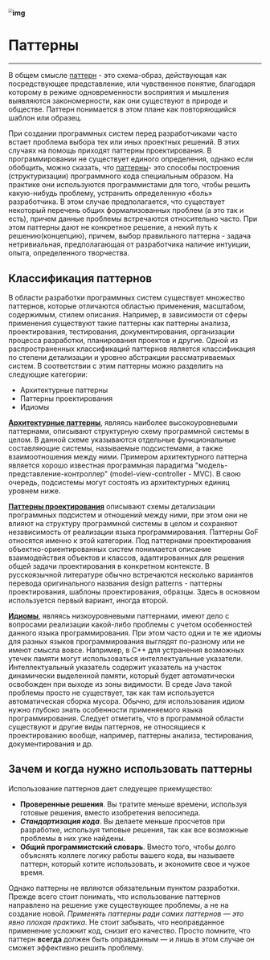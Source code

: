 # <img src="https://www.rebellionresearch.com/wp-content/uploads/2021/06/1728957-1536x864.jpg" alt="img" style="zoom: 50%;" />

# Паттерны

------

В общем смысле <u>паттерн</u>  - это схема-образ, действующая как посредствующее представление, или чувственное понятие, благодаря которому в режиме одновременности восприятия и мышления выявляются закономерности, как они существуют в природе и обществе. Паттерн понимается в этом плане как повторяющийся шаблон или образец.

При создании программных систем перед разработчиками часто встает проблема выбора тех или иных проектных решений. В этих случаях на помощь приходят паттерны проектирования. В программировании не существует единого определения, однако если обобщить, можно сказать, что <u>паттерны</u>- это способы построения (структуризации) программного кода специальным образом. На практике они используются программистами для того, чтобы решить какую-нибудь проблему, устранить определенную «боль» разработчика. В этом случае предполагается, что существует некоторый перечень общих формализованных проблем (а это так и есть), причем данные проблемы встречаются относительно часто. При этом паттерны дают не конкретное решение, а некий путь к решению(концепцию), причем, выбор правильного паттерна - задача нетривиальная, предполагающая от разработчика наличие интуиции, опыта, определенного творчества.

## Классификация паттернов 

В области разработки программных систем существует множество паттернов, которые отличаются областью применения, масштабом, содержимым, стилем описания. Например, в зависимости от сферы применения существуют такие паттерны как паттерны анализа, проектирования, тестирования, документирования, организации процесса разработки, планирования проектов и другие. Одной из распространенных классификаций паттернов является классификация по степени детализации и уровню абстракции рассматриваемых систем. В соответствии с этим паттерны  можно разделить на следующие категории:

- Архитектурные паттерны
- Паттерны проектирования
- Идиомы

<u>**Архитектурные паттерны**</u>, являясь наиболее высокоуровневыми паттернами, описывают структурную схему программной системы в целом. В данной схеме указываются отдельные функциональные составляющие системы, называемые подсистемами, а также взаимоотношения между ними. Примером архитектурного паттерна является хорошо известная программная парадигма "модель-представление-контроллер" (model-view-controller - MVC). В свою очередь, подсистемы могут состоять из архитектурных единиц уровнем ниже.

<u>**Паттерны проектирования**</u> описывают схемы детализации программных подсистем и отношений между ними, при этом они не влияют на структуру программной системы в целом и сохраняют независимость от реализации языка программирования. Паттерны GoF относятся именно к этой категории. Под паттернами проектирования объектно-ориентированных систем понимается описание взаимодействия объектов и классов, адаптированных для решения общей задачи проектирования в конкретном контексте. В русскоязычной литературе обычно встречаются несколько вариантов перевода оригинального названия design patterns - паттерны проектирования, шаблоны проектирования, образцы. Здесь в основном используется первый вариант, иногда второй.

<u>**Идиомы**</u>, являясь низкоуровневыми паттернами, имеют дело с вопросами реализации какой-либо проблемы с учетом особенностей данного языка программирования. При этом часто одни и те же идиомы для разных языков программирования выглядят по-разному или не имеют смысла вовсе. Например, в C++ для устранения возможных утечек памяти могут использоваться интеллектуальные указатели. Интеллектуальный указатель содержит указатель на участок динамически выделенной памяти, который будет автоматически освобожден при выходе из зоны видимости. В среде Java такой проблемы просто не существует, так как там используется автоматическая сборка мусора. Обычно, для использования идиом нужно глубоко знать особенности применяемого языка программирования. Следует отметить, что в программной области существуют и другие виды паттернов, не относящиеся к проектированию вообще, например, паттерны анализа, тестирования, документирования и др.

## Зачем и когда нужно использовать паттерны 

Использование паттернов дает следуещее приемущество:

- **Проверенные решения**. Вы тратите меньше времени, используя готовые решения, вместо изобретения велосипеда.
- ***Стандартизация кода***. Вы делаете меньше просчетов при разработке, используя типовые решения, так как все возможные проблемы в них уже найдены.
- **Общий программистский словарь**. Вместо того, чтобы долго объяснять коллеге логику работы вашего кода, вы называете паттерн, который хотите использовать, и экономите свое и чужое время.

Однако паттерны не являются обязательным пунктом разработки. Прежде всего стоит понимать, что использование паттернов направлено на решение уже существующее проблемы, а не на создание новой. *Применять паттерны ради самих паттернов — это явно плохая практика*. Не стоит забывать, что неоправданное применение усложнит код, снизит его качество. Просто помните, что паттерн **всегда** должен быть оправданным — и лишь в этом случае он сможет эффективно решить проблему.

## 

